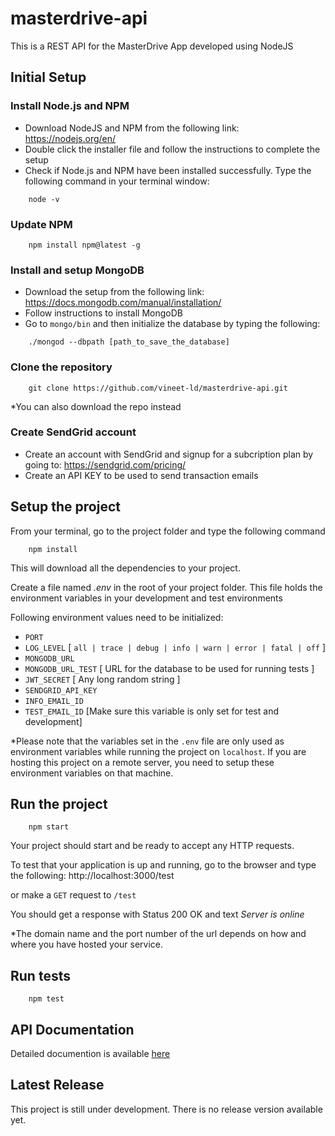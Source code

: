 # masterdrive-api

This is a REST API for the MasterDrive App developed using NodeJS

## Initial Setup

### Install Node.js and NPM

* Download NodeJS and NPM from the following link: https://nodejs.org/en/
* Double click the installer file and follow the instructions to complete the setup
* Check if Node.js and NPM have been installed successfully. Type the following command in your terminal window:
```
    node -v
```

### Update NPM
```
    npm install npm@latest -g
```

### Install and setup MongoDB

* Download the setup from the following link: https://docs.mongodb.com/manual/installation/
* Follow instructions to install MongoDB
* Go to `mongo/bin` and then initialize the database by typing the following:
```
    ./mongod --dbpath [path_to_save_the_database]
```


### Clone the repository
```
    git clone https://github.com/vineet-ld/masterdrive-api.git
```
*You can also download the repo instead

### Create SendGrid account

* Create an account with SendGrid and signup for a subcription plan by going to: https://sendgrid.com/pricing/
* Create an API KEY to be used to send transaction emails

## Setup the project

From your terminal, go to the project folder and type the following command
```
    npm install
```
This will download all the dependencies to your project.

Create a file named *.env* in the root of your project folder. This file holds the environment variables
in your development and test environments

Following environment values need to be initialized:
* `PORT`
* `LOG_LEVEL`  [ `all | trace | debug | info | warn | error | fatal | off` ]
* `MONGODB_URL` 
* `MONGODB_URL_TEST` [ URL for the database to be used for running tests ]
* `JWT_SECRET` [ Any long random string ]
* `SENDGRID_API_KEY`
* `INFO_EMAIL_ID`
* `TEST_EMAIL_ID` [Make sure this variable is only set for test and development]

*Please note that the variables set in the `.env` file are only used as environment variables while running the project on `localhost`. If you are hosting this project on a remote server, you need to setup these environment variables on that machine.


## Run the project

```
    npm start
```
Your project should start and be ready to accept any HTTP requests. 

To test that your application is up and running, go to the browser and type the following:
http://localhost:3000/test

or make a `GET` request to `/test`

You should get a response with Status 200 OK and text *Server is online*

*The domain name and the port number of the url depends on how and where you have hosted your service.

## Run tests
```
    npm test
```

## API Documentation

Detailed documention is available [here]

[here]: https://github.com/vineet-ld/masterdrive-api/wiki/Index

## Latest Release

This project is still under development. There is no release version available yet.
